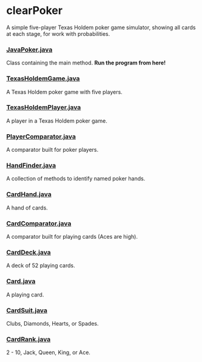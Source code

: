 # clearPoker

A simple five-player Texas Holdem poker game simulator, showing all cards at each stage, for work with probabilities.

### [JavaPoker.java](JavaPoker.java)

Class containing the main method.  **Run the program from here!**

### [TexasHoldemGame.java](TexasHoldemGame.java)

A Texas Holdem poker game with five players.

### [TexasHoldemPlayer.java](TexasHoldemPlayer.java)

A player in a Texas Holdem poker game.

### [PlayerComparator.java](PlayerComparator.java)

A comparator built for poker players.

### [HandFinder.java](HandFinder.java)

A collection of methods to identify named poker hands.

### [CardHand.java](CardHand.java)

A hand of cards.

### [CardComparator.java](CardComparator.java)

A comparator built for playing cards (Aces are high).

### [CardDeck.java](CardDeck.java)

A deck of 52 playing cards.

### [Card.java](Card.java)

A playing card.

### [CardSuit.java](CardSuit.java)

Clubs, Diamonds, Hearts, or Spades.

### [CardRank.java](CardRank.java)

2 - 10, Jack, Queen, King, or Ace.

